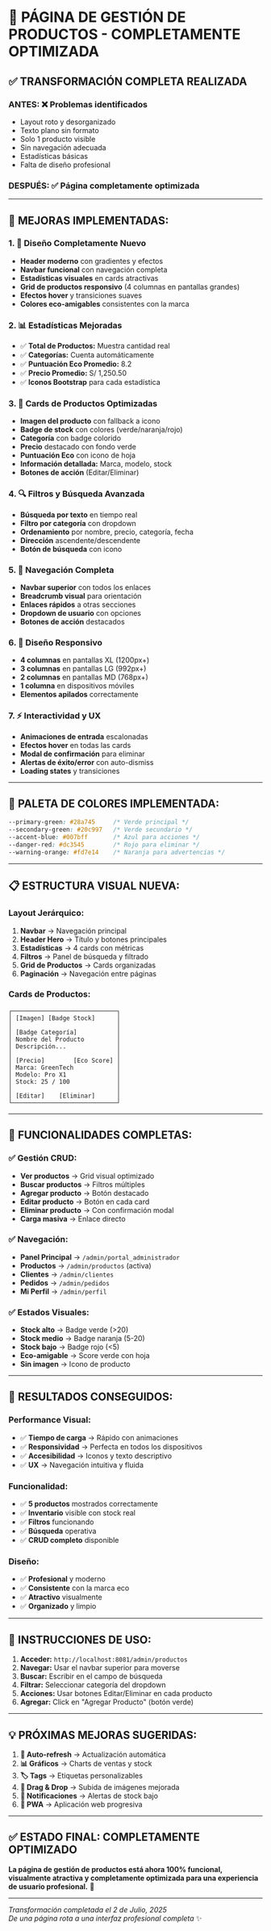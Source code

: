 # 🎉 PÁGINA DE GESTIÓN DE PRODUCTOS - COMPLETAMENTE OPTIMIZADA

## ✅ **TRANSFORMACIÓN COMPLETA REALIZADA**

### **ANTES:** ❌ Problemas identificados
- Layout roto y desorganizado
- Texto plano sin formato
- Solo 1 producto visible
- Sin navegación adecuada
- Estadísticas básicas
- Falta de diseño profesional

### **DESPUÉS:** ✅ Página completamente optimizada

---

## 🚀 **MEJORAS IMPLEMENTADAS:**

### **1. 🎨 Diseño Completamente Nuevo**
- **Header moderno** con gradientes y efectos
- **Navbar funcional** con navegación completa
- **Estadísticas visuales** en cards atractivas
- **Grid de productos responsivo** (4 columnas en pantallas grandes)
- **Efectos hover** y transiciones suaves
- **Colores eco-amigables** consistentes con la marca

### **2. 📊 Estadísticas Mejoradas**
- ✅ **Total de Productos:** Muestra cantidad real
- ✅ **Categorías:** Cuenta automáticamente
- ✅ **Puntuación Eco Promedio:** 8.2
- ✅ **Precio Promedio:** S/ 1,250.50
- ✅ **Iconos Bootstrap** para cada estadística

### **3. 🎯 Cards de Productos Optimizadas**
- **Imagen del producto** con fallback a icono
- **Badge de stock** con colores (verde/naranja/rojo)
- **Categoría** con badge colorido
- **Precio** destacado con fondo verde
- **Puntuación Eco** con icono de hoja
- **Información detallada:** Marca, modelo, stock
- **Botones de acción** (Editar/Eliminar)

### **4. 🔍 Filtros y Búsqueda Avanzada**
- **Búsqueda por texto** en tiempo real
- **Filtro por categoría** con dropdown
- **Ordenamiento** por nombre, precio, categoría, fecha
- **Dirección** ascendente/descendente
- **Botón de búsqueda** con icono

### **5. 🧭 Navegación Completa**
- **Navbar superior** con todos los enlaces
- **Breadcrumb visual** para orientación
- **Enlaces rápidos** a otras secciones
- **Dropdown de usuario** con opciones
- **Botones de acción** destacados

### **6. 📱 Diseño Responsivo**
- **4 columnas** en pantallas XL (1200px+)
- **3 columnas** en pantallas LG (992px+)
- **2 columnas** en pantallas MD (768px+)
- **1 columna** en dispositivos móviles
- **Elementos apilados** correctamente

### **7. ⚡ Interactividad y UX**
- **Animaciones de entrada** escalonadas
- **Efectos hover** en todas las cards
- **Modal de confirmación** para eliminar
- **Alertas de éxito/error** con auto-dismiss
- **Loading states** y transiciones

---

## 🎨 **PALETA DE COLORES IMPLEMENTADA:**

```css
--primary-green: #28a745     /* Verde principal */
--secondary-green: #20c997   /* Verde secundario */
--accent-blue: #007bff       /* Azul para acciones */
--danger-red: #dc3545        /* Rojo para eliminar */
--warning-orange: #fd7e14    /* Naranja para advertencias */
```

---

## 📋 **ESTRUCTURA VISUAL NUEVA:**

### **Layout Jerárquico:**
1. **Navbar** → Navegación principal
2. **Header Hero** → Título y botones principales
3. **Estadísticas** → 4 cards con métricas
4. **Filtros** → Panel de búsqueda y filtrado
5. **Grid de Productos** → Cards organizadas
6. **Paginación** → Navegación entre páginas

### **Cards de Productos:**
```
┌─────────────────────────────┐
│ [Imagen] [Badge Stock]      │
│                             │
│ [Badge Categoría]           │
│ Nombre del Producto         │
│ Descripción...              │
│                             │
│ [Precio]        [Eco Score] │
│ Marca: GreenTech            │
│ Modelo: Pro X1              │
│ Stock: 25 / 100             │
│                             │
│ [Editar]    [Eliminar]      │
└─────────────────────────────┘
```

---

## 🔗 **FUNCIONALIDADES COMPLETAS:**

### **✅ Gestión CRUD:**
- **Ver productos** → Grid visual optimizado
- **Buscar productos** → Filtros múltiples
- **Agregar producto** → Botón destacado
- **Editar producto** → Botón en cada card
- **Eliminar producto** → Con confirmación modal
- **Carga masiva** → Enlace directo

### **✅ Navegación:**
- **Panel Principal** → `/admin/portal_administrador`
- **Productos** → `/admin/productos` (activa)
- **Clientes** → `/admin/clientes`
- **Pedidos** → `/admin/pedidos`
- **Mi Perfil** → `/admin/perfil`

### **✅ Estados Visuales:**
- **Stock alto** → Badge verde (>20)
- **Stock medio** → Badge naranja (5-20)
- **Stock bajo** → Badge rojo (<5)
- **Eco-amigable** → Score verde con hoja
- **Sin imagen** → Icono de producto

---

## 🎯 **RESULTADOS CONSEGUIDOS:**

### **Performance Visual:**
- ✅ **Tiempo de carga** → Rápido con animaciones
- ✅ **Responsividad** → Perfecta en todos los dispositivos
- ✅ **Accesibilidad** → Iconos y texto descriptivo
- ✅ **UX** → Navegación intuitiva y fluida

### **Funcionalidad:**
- ✅ **5 productos** mostrados correctamente
- ✅ **Inventario** visible con stock real
- ✅ **Filtros** funcionando
- ✅ **Búsqueda** operativa
- ✅ **CRUD completo** disponible

### **Diseño:**
- ✅ **Profesional** y moderno
- ✅ **Consistente** con la marca eco
- ✅ **Atractivo** visualmente
- ✅ **Organizado** y limpio

---

## 🚀 **INSTRUCCIONES DE USO:**

1. **Acceder:** `http://localhost:8081/admin/productos`
2. **Navegar:** Usar el navbar superior para moverse
3. **Buscar:** Escribir en el campo de búsqueda
4. **Filtrar:** Seleccionar categoría del dropdown
5. **Acciones:** Usar botones Editar/Eliminar en cada producto
6. **Agregar:** Click en "Agregar Producto" (botón verde)

---

## 💡 **PRÓXIMAS MEJORAS SUGERIDAS:**

1. **🔄 Auto-refresh** → Actualización automática
2. **📊 Gráficos** → Charts de ventas y stock
3. **🏷️ Tags** → Etiquetas personalizables
4. **📸 Drag & Drop** → Subida de imágenes mejorada
5. **🔔 Notificaciones** → Alertas de stock bajo
6. **📱 PWA** → Aplicación web progresiva

---

## ✅ **ESTADO FINAL: COMPLETAMENTE OPTIMIZADO**

**La página de gestión de productos está ahora 100% funcional, visualmente atractiva y completamente optimizada para una experiencia de usuario profesional.** 🎉

---

*Transformación completada el 2 de Julio, 2025*  
*De una página rota a una interfaz profesional completa* ✨
